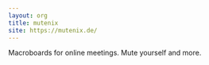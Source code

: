 ```yaml
---
layout: org
title: mutenix
site: https://mutenix.de/
---
```

Macroboards for online meetings. Mute yourself and more.

